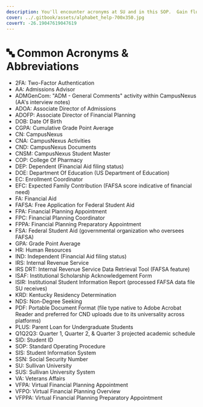 ```yaml
---
description: You'll encounter acronyms at SU and in this SOP.  Gain fluency here.
cover: ../.gitbook/assets/alphabet_help-700x350.jpg
coverY: -26.19047619047619
---
```


# 🔤 Common Acronyms & Abbreviations

* 2FA: Two-Factor Authentication
* AA: Admissions Advisor
* ADMGenCom: "ADM - General Comments" activity within CampusNexus (AA's interview notes)
* ADOA: Associate Director of Admissions
* ADOFP: Associate Director of Financial Planning
* DOB: Date Of Birth
* CGPA: Cumulative Grade Point Average
* CN: CampusNexus
* CNA: CampusNexus Activities
* CND: CampusNexus Documents
* CNSM: CampusNexus Student Master
* COP: College Of Pharmacy
* DEP: Dependent (Financial Aid filing status)
* DOE: Department Of Education (US Department of Education)
* EC: Enrollment Coordinator
* EFC: Expected Family Contribution (FAFSA score indicative of financial need)
* FA: Financial Aid
* FAFSA: Free Application for Federal Student Aid
* FPA: Financial Planning Appointment
* FPC: Financial Planning Coordinator
* FPPA: Financial Planning Preparatory Appointment
* FSA: Federal Student Aid (governmental organization who oversees FAFSA)
* GPA: Grade Point Average
* HR: Human Resources
* IND: Independent (Financial Aid filing status)
* IRS: Internal Revenue Service
* IRS DRT: Internal Revenue Service Data Retrieval Tool (FAFSA feature)
* ISAF: Institutional Scholarship Acknowledgement Form
* ISIR: Institutional Student Information Report (processed FAFSA data file SU receives)
* KRD: Kentucky Residency Determination
* NDS: Non-Degree Seeking
* PDF: Portable Document Format (file type native to Adobe Acrobat Reader and preferred for CND uploads due to its universality across platforms)
* PLUS: Parent Loan for Undergraduate Students
* Q1Q2Q3: Quarter 1, Quarter 2, & Quarter 3 projected academic schedule
* SID: Student ID
* SOP: Standard Operating Procedure
* SIS: Student Information System
* SSN: Social Security Number
* SU: Sullivan University
* SUS: Sullivan University System
* VA: Veterans Affairs
* VFPA: Virtual Financial Planning Appointment
* VFPO: Virtual Financial Planning Overview
* VFPPA: Virtual Financial Planning Preparatory Appointment

|   |
| - |
